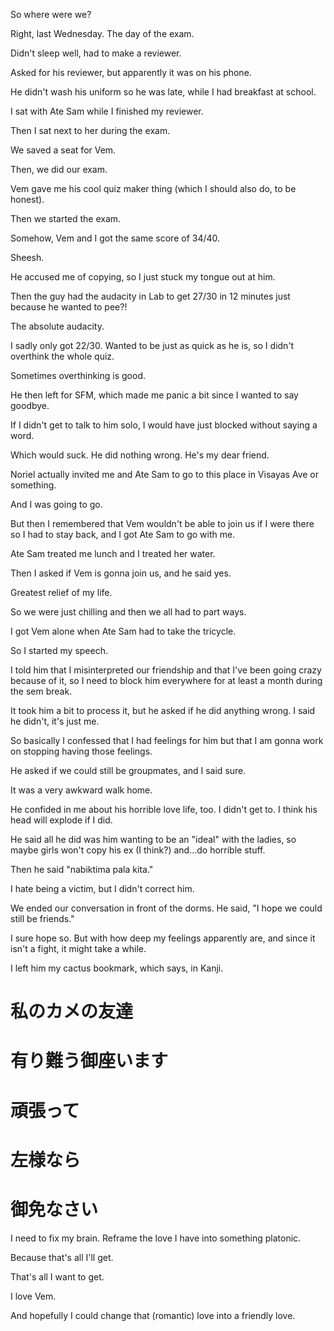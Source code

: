 So where were we?

Right, last Wednesday. The day of the exam.

Didn't sleep well, had to make a reviewer.

Asked for his reviewer, but apparently it was on his phone.

He didn't wash his uniform so he was late, while I had breakfast at school.

I sat with Ate Sam while I finished my reviewer.

Then I sat next to her during the exam.

We saved a seat for Vem.

Then, we did our exam.

Vem gave me his cool quiz maker thing (which I should also do, to be honest).

Then we started the exam.

Somehow, Vem and I got the same score of 34/40.

Sheesh.

He accused me of copying, so I just stuck my tongue out at him.

Then the guy had the audacity in Lab to get 27/30 in 12 minutes just because he wanted to pee?!

The absolute audacity.

I sadly only got 22/30. Wanted to be just as quick as he is, so I didn't overthink the whole quiz.

Sometimes overthinking is good.

He then left for SFM, which made me panic a bit since I wanted to say goodbye.

If I didn't get to talk to him solo, I would have just blocked without saying a word.

Which would suck. He did nothing wrong. He's my dear friend.

Noriel actually invited me and Ate Sam to go to this place in Visayas Ave or something.

And I was going to go.

But then I remembered that Vem wouldn't be able to join us if I were there so I had to stay back, and I got Ate Sam to go with me.

Ate Sam treated me lunch and I treated her water.

Then I asked if Vem is gonna join us, and he said yes.

Greatest relief of my life.

So we were just chilling and then we all had to part ways.

I got Vem alone when Ate Sam had to take the tricycle.

So I started my speech.

I told him that I misinterpreted our friendship and that I've been going crazy because of it, so I need to block him everywhere for at least a month during the sem break.

It took him a bit to process it, but he asked if he did anything wrong. I said he didn't, it's just me.

So basically I confessed that I had feelings for him but that I am gonna work on stopping having those feelings.

He asked if we could still be groupmates, and I said sure. 

It was a very awkward walk home.

He confided in me about his horrible love life, too. I didn't get to. I think his head will explode if I did.

He said all he did was him wanting to be an "ideal" with the ladies, so maybe girls won't copy his ex (I think?) and...do horrible stuff.

Then he said "nabiktima pala kita."

I hate being a victim, but I didn't correct him.

We ended our conversation in front of the dorms. He said, "I hope we could still be friends."

I sure hope so. But with how deep my feelings apparently are, and since it isn't a fight, it might take a while.

I left him my cactus bookmark, which says, in Kanji.

# 私のカメの友達
# 有り難う御座います
# 頑張って
# 左様なら
# 御免なさい

I need to fix my brain. Reframe the love I have into something platonic.

Because that's all I'll get.

That's all I want to get.

I love Vem.

And hopefully I could change that (romantic) love into a friendly love.

